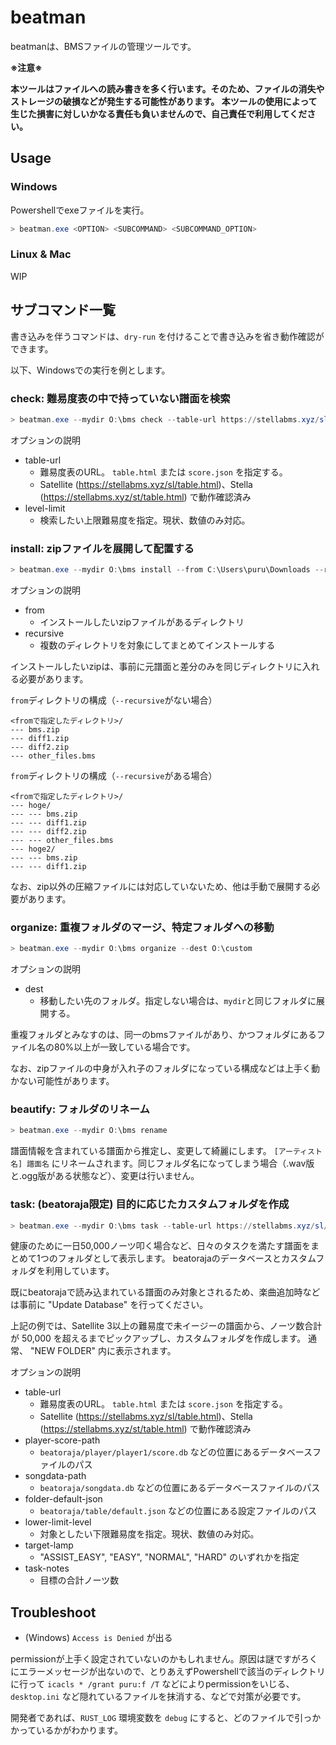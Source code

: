 # beatman

beatmanは、BMSファイルの管理ツールです。

**※注意※**

**本ツールはファイルへの読み書きを多く行います。そのため、ファイルの消失やストレージの破損などが発生する可能性があります。
本ツールの使用によって生じた損害に対しいかなる責任も負いませんので、自己責任で利用してください。**

## Usage

### Windows

Powershellでexeファイルを実行。

```Powershell
> beatman.exe <OPTION> <SUBCOMMAND> <SUBCOMMAND_OPTION>
```

### Linux & Mac

WIP

## サブコマンド一覧

書き込みを伴うコマンドは、`dry-run` を付けることで書き込みを省き動作確認ができます。

以下、Windowsでの実行を例とします。

### check: 難易度表の中で持っていない譜面を検索

```Powershell
> beatman.exe --mydir O:\bms check --table-url https://stellabms.xyz/sl/table.html --level-limit 5
```

オプションの説明

- table-url
  - 難易度表のURL。 `table.html` または `score.json` を指定する。
  - Satellite (https://stellabms.xyz/sl/table.html)、Stella (https://stellabms.xyz/st/table.html) で動作確認済み
- level-limit
  - 検索したい上限難易度を指定。現状、数値のみ対応。

### install: zipファイルを展開して配置する

```Powershell
> beatman.exe --mydir O:\bms install --from C:\Users\puru\Downloads --recursive
```

オプションの説明

- from
  - インストールしたいzipファイルがあるディレクトリ
- recursive
  - 複数のディレクトリを対象にしてまとめてインストールする

インストールしたいzipは、事前に元譜面と差分のみを同じディレクトリに入れる必要があります。

`from`ディレクトリの構成（`--recursive`がない場合）

```text
<fromで指定したディレクトリ>/
--- bms.zip
--- diff1.zip
--- diff2.zip
--- other_files.bms
```

`from`ディレクトリの構成（`--recursive`がある場合）

```text
<fromで指定したディレクトリ>/
--- hoge/
--- --- bms.zip
--- --- diff1.zip
--- --- diff2.zip
--- --- other_files.bms
--- hoge2/
--- --- bms.zip
--- --- diff1.zip
```

なお、zip以外の圧縮ファイルには対応していないため、他は手動で展開する必要があります。

### organize: 重複フォルダのマージ、特定フォルダへの移動

```Powershell
> beatman.exe --mydir O:\bms organize --dest O:\custom
```

オプションの説明

- dest
  - 移動したい先のフォルダ。指定しない場合は、`mydir`と同じフォルダに展開する。

重複フォルダとみなすのは、同一のbmsファイルがあり、かつフォルダにあるファイル名の80%以上が一致している場合です。

なお、zipファイルの中身が入れ子のフォルダになっている構成などは上手く動かない可能性があります。

### beautify: フォルダのリネーム

```Powershell
> beatman.exe --mydir O:\bms rename
```

譜面情報を含まれている譜面から推定し、変更して綺麗にします。
`[アーティスト名] 譜面名` にリネームされます。同じフォルダ名になってしまう場合（.wav版と.ogg版がある状態など）、変更は行いません。

### task: (beatoraja限定) 目的に応じたカスタムフォルダを作成

```Powershell
> beatman.exe --mydir O:\bms task --table-url https://stellabms.xyz/sl/table.html --player-score-path "D:\beatoraja\player\player1\score.db" --songdata-path "D:\beatoraja\songdata.db" --folder-default-json "D:\beatoraja\table\default.json" --lower-limit-level 3 --target-lamp 4 --task-notes 50000
```

健康のために一日50,000ノーツ叩く場合など、日々のタスクを満たす譜面をまとめて1つのフォルダとして表示します。
beatorajaのデータベースとカスタムフォルダを利用しています。

既にbeatorajaで読み込まれている譜面のみ対象とされるため、楽曲追加時などは事前に "Update Database" を行ってください。

上記の例では、Satellite 3以上の難易度で未イージーの譜面から、ノーツ数合計が 50,000 を超えるまでピックアップし、カスタムフォルダを作成します。
通常、 "NEW FOLDER" 内に表示されます。

オプションの説明

- table-url
  - 難易度表のURL。 `table.html` または `score.json` を指定する。
  - Satellite (https://stellabms.xyz/sl/table.html)、Stella (https://stellabms.xyz/st/table.html) で動作確認済み
- player-score-path
  - `beatoraja/player/player1/score.db` などの位置にあるデータベースファイルのパス
- songdata-path
  - `beatoraja/songdata.db` などの位置にあるデータベースファイルのパス
- folder-default-json
  - `beatoraja/table/default.json` などの位置にある設定ファイルのパス
- lower-limit-level
  - 対象としたい下限難易度を指定。現状、数値のみ対応。
- target-lamp
  - "ASSIST_EASY", "EASY", "NORMAL", "HARD" のいずれかを指定
- task-notes
  - 目標の合計ノーツ数

## Troubleshoot

- (Windows) `Access is Denied` が出る

permissionが上手く設定されていないのかもしれません。原因は謎ですがろくにエラーメッセージが出ないので、とりあえずPowershellで該当のディレクトリに行って `icacls * /grant puru:f /T` などによりpermissionをいじる、`desktop.ini` など隠れているファイルを抹消する、などで対策が必要です。

開発者であれば、`RUST_LOG` 環境変数を `debug` にすると、どのファイルで引っかかっているかがわかります。
